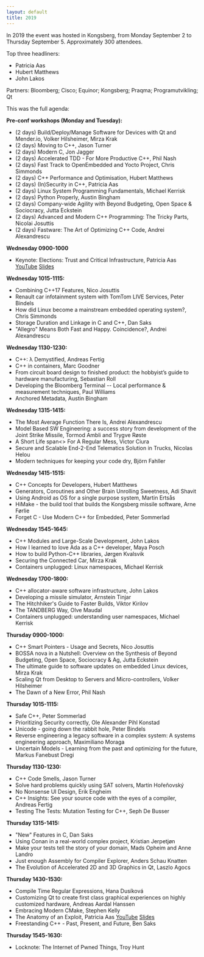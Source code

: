 ```yaml
---
layout: default
title: 2019
---
```


In 2019 the event was hosted in Kongsberg, from Monday September 2 to Thursday September 5. Approximately 300 attendees.

Top three headliners:

- Patricia Aas
- Hubert Matthews
- John Lakos

Partners: Bloomberg; Cisco; Equinor; Kongsberg; Praqma; Programutvikling; Qt

This was the full agenda:

__Pre-conf workshops (Monday and Tuesday):__

- (2 days) Build/Deploy/Manage Software for Devices with Qt and Mender.io, Volker Hilsheimer, Mirza Krak
- (2 days) Moving to C++, Jason Turner
- (2 days) Modern C, Jon Jagger
- (2 days) Accelerated TDD - For More Productive C++, Phil Nash
- (2 days) Fast Track to OpenEmbedded and Yocto Project, Chris Simmonds
- (2 days) C++ Performance and Optimisation, Hubert Matthews
- (2 days) (In)Security in C++, Patricia Aas
- (2 days) Linux System Programming Fundamentals, Michael Kerrisk
- (2 days) Python Properly, Austin Bingham
- (2 days) Company-wide Agility with Beyond Budgeting, Open Space & Sociocracy, Jutta Eckstein
- (2 days) Advanced and Modern C++ Programming: The Tricky Parts, Nicolai Josuttis
- (2 days) Fastware: The Art of Optimizing C++ Code, Andrei Alexandrescu

__Wednesday 0900-1000__

- Keynote: Elections: Trust and Critical Infrastructure, Patricia Aas [YouTube](https://youtu.be/evV1brjMuH8) [Slides](https://www.slideshare.net/PatriciaAas/elections-trust-and-critical-infrastructure-ndc-techtown-2019)

__Wednesday 1015-1115:__

- Combining C++17 Features, Nico Josuttis
- Renault car infotainment system with TomTom LIVE Services, Peter Bindels
- How did Linux become a mainstream embedded operating system?, Chris Simmonds
- Storage Duration and Linkage in C and C++, Dan Saks
- "Allegro" Means Both Fast and Happy. Coincidence?, Andrei Alexandrescu

__Wednesday 1130-1230:__

- C++: λ Demystified, Andreas Fertig
- C++ in containers, Marc Goodner
- From circuit board design to finished product: the hobbyist’s guide to hardware manufacturing, Sebastian Roll
- Developing the Bloomberg Terminal -- Local performance & measurement techniques, Paul Williams
- Anchored Metadata, Austin Bingham

__Wednesday 1315-1415:__

- The Most Average Function There Is, Andrei Alexandrescu
- Model Based SW Engineering: a success story from development of the Joint Strike Missile, Tormod Ambli and Trygve Røste
- A Short Life span<> For A Regular Mess, Victor Ciura
- Secure and Scalable End-2-End Telematics Solution in Trucks, Nicolas Helou
- Modern techniques for keeping your code dry, Björn Fahller

__Wednesday 1415-1515:__

- C++ Concepts for Developers, Hubert Matthews
- Generators, Coroutines and Other Brain Unrolling Sweetness, Adi Shavit
- Using Android as OS for a single purpose system, Martin Ertsås
- HiMake - the build tool that builds the Kongsberg missile software, Arne Førlie
- Forget C - Use Modern C++ for Embedded, Peter Sommerlad

__Wednesday 1545-1645:__

- C++ Modules and Large-Scale Development, John Lakos
- How I learned to love Ada as a C++ developer, Maya Posch
- How to build Python-C++ libraries, Jørgen Kvalsvik
- Securing the Connected Car, Mirza Krak
- Containers unplugged: Linux namespaces, Michael Kerrisk

__Wednesday 1700-1800:__

- C++ allocator-aware software infrastructure, John Lakos
- Developing a missile simulator, Arnstein Tinjar
- The Hitchhiker's Guide to Faster Builds, Viktor Kirilov
- The TANDBERG Way, Olve Maudal
- Containers unplugged: understanding user namespaces, Michael Kerrisk

__Thursday 0900-1000:__

- C++ Smart Pointers - Usage and Secrets, Nico Josuttis
- BOSSA nova in a Nutshell: Overview on the Synthesis of Beyond Budgeting, Open Space, Sociocracy & Ag, Jutta Eckstein
- The ultimate guide to software updates on embedded Linux devices, Mirza Krak
- Scaling Qt from Desktop to Servers and Micro-controllers, Volker Hilsheimer
- The Dawn of a New Error, Phil Nash

__Thursday 1015-1115:__

- Safe C++, Peter Sommerlad
- Prioritizing Security correctly, Ole Alexander Pihl Konstad
- Unicode - going down the rabbit hole, Peter Bindels
- Reverse engineering a legacy software in a complex system: A systems engineering approach, Maximiliano Moraga
- Uncertain Models - Learning from the past and optimizing for the future, Markus Fanebust Dregi

__Thursday 1130-1230:__

- C++ Code Smells, Jason Turner
- Solve hard problems quickly using SAT solvers, Martin Hořeňovský
- No Nonsense UI Design, Erik Engheim
- C++ Insights: See your source code with the eyes of a compiler, Andreas Fertig
- Testing The Tests: Mutation Testing for C++, Seph De Busser

__Thursday 1315-1415:__

- "New" Features in C, Dan Saks
- Using Conan in a real-world complex project, Kristian Jerpetjøn
- Make your tests tell the story of your domain, Mads Opheim and Anne Landro
- Just enough Assembly for Compiler Explorer, Anders Schau Knatten
- The Evolution of Accelerated 2D and 3D Graphics in Qt, Laszlo Agocs

__Thursday 1430-1530:__

- Compile Time Regular Expressions, Hana Dusíková
- Customizing Qt to create first class graphical experiences on highly customized hardware, Andreas Aardal Hanssen
- Embracing Modern CMake, Stephen Kelly
- The Anatomy of an Exploit, Patricia Aas [YouTube](https://youtu.be/6e_dZddKXhQ) [Slides](https://www.slideshare.net/PatriciaAas/the-anatomy-of-an-exploit-ndc-techtown-2019-225063690)
- Freestanding C++ - Past, Present, and Future, Ben Saks

__Thursday 1545-1630:__

- Locknote: The Internet of Pwned Things, Troy Hunt

